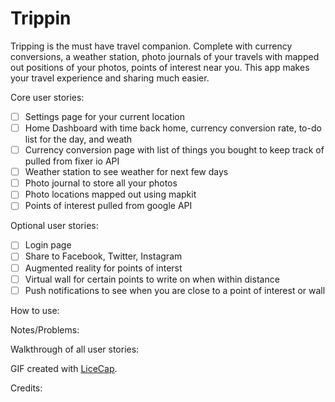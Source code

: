 # Trippin

Tripping is the must have travel companion. Complete with currency conversions, a weather station, photo journals of your travels with mapped out positions of your photos, points of interest near you. This app makes your travel experience and sharing much easier.

Core user stories:

 * [ ] Settings page for your current location
 * [ ] Home Dashboard with time back home, currency conversion rate, to-do list for the day, and weath
 * [ ] Currency conversion page with list of things you bought to keep track of pulled from fixer io API
 * [ ] Weather station to see weather for next few days
 * [ ] Photo journal to store all your photos
 * [ ] Photo locations mapped out using mapkit
 * [ ] Points of interest pulled from google API
 
Optional user stories:
 * [ ] Login page
 * [ ] Share to Facebook, Twitter, Instagram
 * [ ] Augmented reality for points of interst
 * [ ] Virtual wall for certain points to write on when within distance
 * [ ] Push notifications to see when you are close to a point of interest or wall

How to use:


 
Notes/Problems:



Walkthrough of all user stories:




GIF created with [LiceCap](http://www.cockos.com/licecap/).

Credits: 

